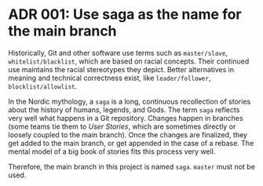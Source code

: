 # ADR 001: Use saga as the name for the main branch

Historically, Git and other software use terms such as `master/slave`, `whitelist/blacklist`, which are based on racial concepts.
Their continued use maintains the racial stereotypes they depict.
Better alternatives in meaning and technical correctness exist, like `leader/follower`, `blocklist/allowlist`.

In the Nordic mythology, a `saga` is a long, continuous recollection of stories about the history of humans, legends, and Gods.
The term `saga` reflects very well what happens in a Git repository.
Changes happen in branches (some teams tie them to _User Stories_, which are sometimes directly or loosely coupled to the main branch).
Once the changes are finalized, they get added to the main branch, or get appended in the case of a rebase.
The mental model of a big book of stories fits this process very well.

Therefore, the main branch in this project is named `saga`.
`master` must not be used.
